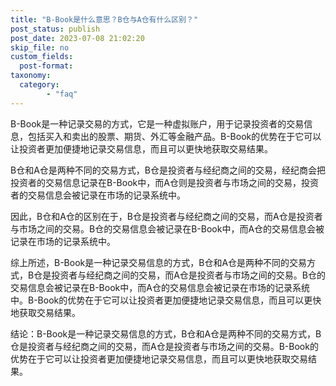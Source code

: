 ```yaml
---
title: "B-Book是什么意思？B仓与A仓有什么区别？"
post_status: publish
post_date: 2023-07-08 21:02:20
skip_file: no
custom_fields: 
  post-format: 
taxonomy:
  category:
        - "faq"
---
```


B-Book是一种记录交易的方式，它是一种虚拟账户，用于记录投资者的交易信息，包括买入和卖出的股票、期货、外汇等金融产品。B-Book的优势在于它可以让投资者更加便捷地记录交易信息，而且可以更快地获取交易结果。

B仓和A仓是两种不同的交易方式，B仓是投资者与经纪商之间的交易，经纪商会把投资者的交易信息记录在B-Book中，而A仓则是投资者与市场之间的交易，投资者的交易信息会被记录在市场的记录系统中。

因此，B仓和A仓的区别在于，B仓是投资者与经纪商之间的交易，而A仓是投资者与市场之间的交易。B仓的交易信息会被记录在B-Book中，而A仓的交易信息会被记录在市场的记录系统中。

综上所述，B-Book是一种记录交易信息的方式，B仓和A仓是两种不同的交易方式，B仓是投资者与经纪商之间的交易，而A仓是投资者与市场之间的交易。B仓的交易信息会被记录在B-Book中，而A仓的交易信息会被记录在市场的记录系统中。B-Book的优势在于它可以让投资者更加便捷地记录交易信息，而且可以更快地获取交易结果。

结论：B-Book是一种记录交易信息的方式，B仓和A仓是两种不同的交易方式，B仓是投资者与经纪商之间的交易，而A仓是投资者与市场之间的交易。B-Book的优势在于它可以让投资者更加便捷地记录交易信息，而且可以更快地获取交易结果。
